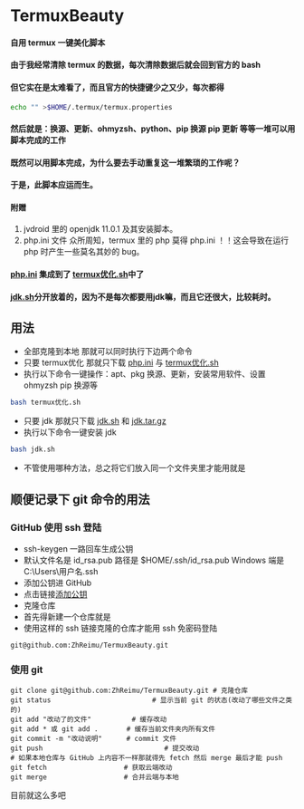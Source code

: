 # TermuxBeauty
#### 自用 termux 一键美化脚本
#### 由于我经常清除 termux 的数据，每次清除数据后就会回到官方的 bash 
#### 但它实在是太难看了，而且官方的快捷键少之又少，每次都得 
``` bash 
echo "" >$HOME/.termux/termux.properties
```
#### 然后就是：换源、更新、ohmyzsh、python、pip 换源 pip 更新 等等一堆可以用脚本完成的工作
#### 既然可以用脚本完成，为什么要去手动重复这一堆繁琐的工作呢？
#### 于是，此脚本应运而生。
#### 附赠
1. jvdroid 里的 openjdk 11.0.1 及其安装脚本。
2. php.ini 文件 众所周知，termux 里的 php 莫得 php.ini ！！这会导致在运行 php 时产生一些莫名其妙的 bug。
#### [php.ini](https://github.com/ZhReimu/TermuxBeauty/blob/main/php.ini) 集成到了  [termux优化.sh](https://github.com/ZhReimu/TermuxBeauty/blob/main/termux%E4%BC%98%E5%8C%96.sh)中了
#### [jdk.sh](https://github.com/ZhReimu/TermuxBeauty/blob/main/jdk.sh)分开放着的，因为不是每次都要用jdk嘛，而且它还很大，比较耗时。
## 用法
- 全部克隆到本地 那就可以同时执行下边两个命令
- 只要 termux优化 那就只下载 [php.ini](https://github.com/ZhReimu/TermuxBeauty/blob/main/php.ini) 与 [termux优化.sh](https://github.com/ZhReimu/TermuxBeauty/blob/main/termux%E4%BC%98%E5%8C%96.sh)
- 执行以下命令一键操作：apt、pkg 换源、更新，安装常用软件、设置 ohmyzsh pip 换源等
```bash
bash termux优化.sh
```
- 只要 jdk 那就只下载 [jdk.sh](https://github.com/ZhReimu/TermuxBeauty/blob/main/jdk.sh) 和 [jdk.tar.gz](https://github.com/ZhReimu/TermuxBeauty/blob/main/jdk.tar.gz)
- 执行以下命令一键安装 jdk
```bash
bash jdk.sh
```
- 不管使用哪种方法，总之将它们放入同一个文件夹里才能用就是
## 顺便记录下 git 命令的用法
### GitHub 使用 ssh 登陆
- ssh-keygen 一路回车生成公钥
- 默认文件名是 id_rsa.pub 路径是 $HOME/.ssh/id_rsa.pub Windows 端是 C:\Users\用户名\.ssh
- 添加公钥进 GitHub
- 点击链接[添加公钥](https://github.com/settings/keys)
- 克隆仓库
- 首先得新建一个仓库就是
- 使用这样的 ssh 链接克隆的仓库才能用 ssh 免密码登陆
```
git@github.com:ZhReimu/TermuxBeauty.git
```
### 使用 git
```
git clone git@github.com:ZhReimu/TermuxBeauty.git # 克隆仓库
git status 					       # 显示当前 git 的状态(改动了哪些文件之类的)
git add "改动了的文件" 		  # 缓存改动
git add * 或 git add . 		# 缓存当前文件夹内所有文件
git commit -m "改动说明"	  # commit 文件
git push 					          # 提交改动
# 如果本地仓库与 GitHub 上内容不一样那就得先 fetch 然后 merge 最后才能 push
git fetch                   # 获取云端改动
git merge                   # 合并云端与本地
```
目前就这么多吧
